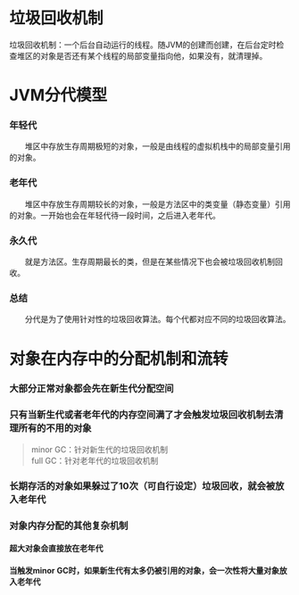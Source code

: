 # 垃圾回收机制
垃圾回收机制：一个后台自动运行的线程。随JVM的创建而创建，在后台定时检查堆区的对象是否还有某个线程的局部变量指向他，如果没有，就清理掉。

# JVM分代模型
### 年轻代
&emsp;&emsp;堆区中存放生存周期极短的对象，一般是由线程的虚拟机栈中的局部变量引用的对象。

### 老年代
&emsp;&emsp;堆区中存放生存周期较长的对象，一般是方法区中的类变量（静态变量）引用的对象。一开始也会在年轻代待一段时间，之后进入老年代。

### 永久代
&emsp;&emsp;就是方法区。生存周期最长的类，但是在某些情况下也会被垃圾回收机制回收。

### 总结
&emsp;&emsp;分代是为了使用针对性的垃圾回收算法。每个代都对应不同的垃圾回收算法。

# 对象在内存中的分配机制和流转
### 大部分正常对象都会先在新生代分配空间
### 只有当新生代或者老年代的内存空间满了才会触发垃圾回收机制去清理所有的不用的对象
>minor GC：针对新生代的垃圾回收机制  
full GC：针对老年代的垃圾回收机制

### 长期存活的对象如果躲过了10次（可自行设定）垃圾回收，就会被放入老年代
### 对象内存分配的其他复杂机制
#### 超大对象会直接放在老年代
#### 当触发minor GC时，如果新生代有太多仍被引用的对象，会一次性将大量对象放入老年代
